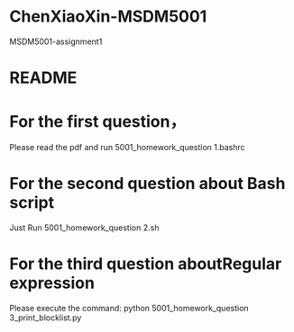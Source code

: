 # ChenXiaoXin-MSDM5001
MSDM5001-assignment1


# README
# For the first question， 
Please read the pdf and run 5001_homework_question 1.bashrc
# For the second question about Bash script

Just Run 5001_homework_question 2.sh

# For the third question aboutRegular expression

Please execute the command:  python 5001_homework_question 3_print_blocklist.py


